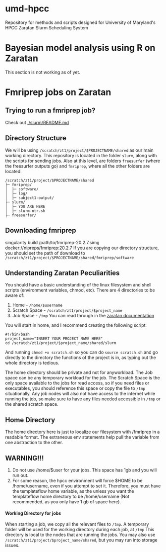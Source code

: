 # umd-hpcc
Repository for methods and scripts designed for University of Maryland's HPCC Zaratan Slurm Scheduling System

# Bayesian model analysis using R on Zaratan
This section is not working as of yet.

# Fmriprep jobs on Zaratan
## Trying to run a fmriprep job? 
Check out [./slurm/README.md](./slurm/README.md)

## Directory Structure
We will be using `/scratch/zt1/project/$PROJECTNAME/shared` as our main working directory.
This repository is located in the folder `slurm`, along with the scripts for sending jobs.
Also at this level, are folders `freesurfer` (where the freesurfer outputs go) and `fmriprep`, where all the other folders are located.


	/scratch/zt1/project/$PROJECTNAME/shared
	├─ fmriprep/
	│  ├─ software/
	│  ├─ log/
	│  ├─ subject1-output/
	├─ slurm/
	│  ├─ YOU ARE HERE
	│  ├─ slurm-ntr.sh
	├─ freesurfer/


## Downloading fmriprep
singularity build /path/to/fmriprep-20.2.7.simg docker://nipreps/fmriprep:20.2.7
If you are copying our directory structure, you should set the path of download to
`/scratch/zt1/project/$PROJECTNAME/shared/fmriprep/software`



## Understanding Zaratan Peculiarities
You should have a basic understanding of the linux filesystem and shell scripts (environment variables, chmod, etc).
There are 4 directories to be aware of:
1) Home - `/home/$username`
2) Scratch Space - `/scratch/zt1/project/$project_name`
3) Job Space - `/tmp`
You can read through in the [zaratan documentation](https://hpcc.umd.edu/hpcc/help/storage.html#data)

You will start in home, and I recommend creating the following script:

	#!/bin/bash
	project_name="INSERT YOUR PROJECT NAME HERE"
	cd /scratch/zt1/project/$project_name/shared/slurm

And running `chmod +x scratch.sh` so you can do `source scratch.sh` and go directly to the directory the functions of the project is in, as typing out the whole directory is tedious.

The home directory should be private and not for anyworkload.
The Job space can be any temporary workload for the job.
The Scratch Space is the only space available to the jobs for read access, so if you need files or executables, you should reference this space or copy the file to `/tmp` situationally.
Any job nodes will also not have access to the internet while running the job, so make sure to have any files needed accessible in `/tmp` or the shared scratch space.



## Home Directory

The home directory here is just to localize our filesystem with /fmriprep in a readable format.  The extraneous env statements help pull the variable from one abstraction to the other.

## WARNING!!!
1) Do not use /home/$user for your jobs.  This space has 1gb and you will run out.
2) For some reason, the hpcc environment will force $HOME to be /home/username, even if you attempt to set it.  Therefore, you must have the templateflow home variable, as the unless you want the templateflow home directory to be /home/username (Not recommended, as you only have 1 gb of space here).


#### Working Directory for jobs
When starting a job, we copy all the relevant files to `/tmp`.
A temporary folder will be used for the working directory during each job, at `/tmp`
This directory is local to the nodes that are running the jobs.  You may also use `/scratch/zt1/project/$project_name/shared`, but you may run into storage issues.
